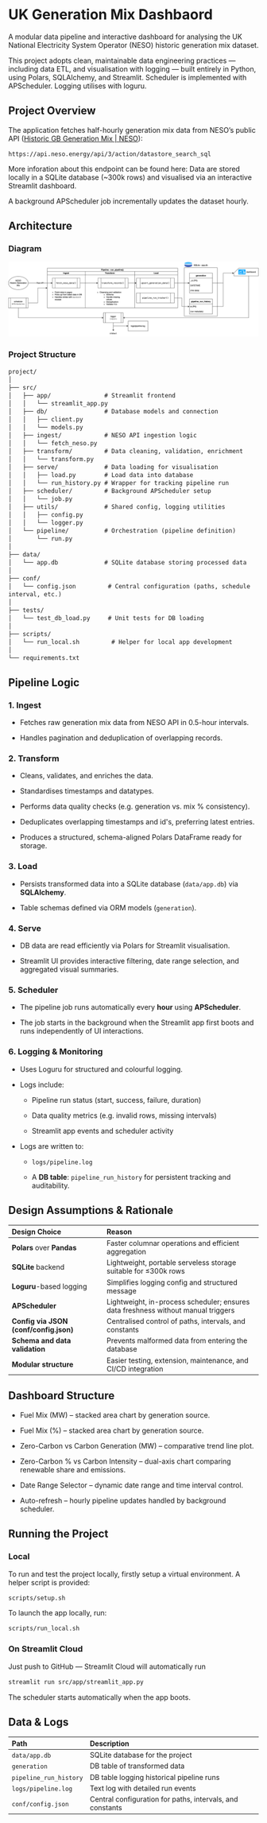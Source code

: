 # UK Generation Mix Dashbaord
A modular data pipeline and interactive dashboard for analysing the UK National Electricity System Operator (NESO) historic generation mix dataset.

This project adopts clean, maintainable data engineering practices — including data ETL, and visualisation with logging — built entirely in Python, using Polars, SQLAlchemy, and Streamlit. Scheduler is implemented with APScheduler. Logging utilises with loguru.




## Project Overview
The application fetches half-hourly generation mix data from NESO’s public API ([Historic GB Generation Mix | NESO](https://www.neso.energy/data-portal/historic-generation-mix/historic_gb_generation_mix)):
```
https://api.neso.energy/api/3/action/datastore_search_sql
```
More inforation about this endpoint can be found here: 
Data are stored locally in a SQLite database (~300k rows) and visualised via an interactive Streamlit dashboard.

A background APScheduler job incrementally updates the dataset hourly.




## Architecture
### Diagram
![Flowchart](./harmony_energy_pipeline.svg)
### Project Structure
```
project/
│
├── src/
│   ├── app/               # Streamlit frontend
│   │   └── streamlit_app.py
│   ├── db/                # Database models and connection
│   │   ├── client.py
│   │   └── models.py
│   ├── ingest/            # NESO API ingestion logic
│   │   └── fetch_neso.py
│   ├── transform/         # Data cleaning, validation, enrichment
│   │   └── transform.py
│   ├── serve/             # Data loading for visualisation
│   │   ├── load.py        # Load data into database
│   │   └── run_history.py # Wrapper for tracking pipeline run
│   ├── scheduler/         # Background APScheduler setup
│   │   └── job.py
│   ├── utils/             # Shared config, logging utilities
│   │   ├── config.py
│   │   └── logger.py
│   └── pipeline/          # Orchestration (pipeline definition)
│       └── run.py
│
├── data/
│   └── app.db             # SQLite database storing processed data
│
├── conf/
│   └── config.json         # Central configuration (paths, schedule interval, etc.)
│
├── tests/
│   └── test_db_load.py     # Unit tests for DB loading
│
├── scripts/
│   └── run_local.sh         # Helper for local app development
│
└── requirements.txt
```



## Pipeline Logic
### 1. Ingest

* Fetches raw generation mix data from NESO API in 0.5-hour intervals.

* Handles pagination and deduplication of overlapping records.


### 2. Transform

* Cleans, validates, and enriches the data.

* Standardises timestamps and datatypes.

* Performs data quality checks (e.g. generation vs. mix % consistency).

* Deduplicates overlapping timestamps and id's, preferring latest entries.

* Produces a structured, schema-aligned Polars DataFrame ready for storage.


### 3. Load

* Persists transformed data into a SQLite database (`data/app.db`) via **SQLAlchemy**.

* Table schemas defined via ORM models (`generation`).


### 4. Serve

* DB data are read efficiently via Polars for Streamlit visualisation.

* Streamlit UI provides interactive filtering, date range selection, and aggregated visual summaries.


### 5. Scheduler

* The pipeline job runs automatically every **hour** using **APScheduler**.

* The job starts in the background when the Streamlit app first boots and runs independently of UI interactions.


### 6. Logging & Monitoring
* Uses Loguru for structured and colourful logging.

* Logs include:

   * Pipeline run status (start, success, failure, duration)

   * Data quality metrics (e.g. invalid rows, missing intervals)

   * Streamlit app events and scheduler activity

* Logs are written to:

   * `logs/pipeline.log`

   * A **DB table**: `pipeline_run_history` for persistent tracking and auditability.




## Design Assumptions & Rationale
|            **Design Choice**           |                         **Reason**                        |
|:--------------------------------------|:---------------------------------------------------------|
| **Polars** over **Pandas**                 | Faster columnar operations and efficient aggregation      |
| **SQLite** backend                     | Lightweight, portable serveless storage suitable for ≤300k rows     |
| **Loguru**-based logging               | Simplifies logging config and structured message  |
| **APScheduler**                        | Lightweight, in-process scheduler; ensures data freshness without manual triggers |
| **Config via JSON (conf/config.json)** | Centralised control of paths, intervals, and constants    |
| **Schema and data validation**                  | Prevents malformed data from entering the database        |
| **Modular structure**        | Easier testing, extension, maintenance, and CI/CD integration          |




## Dashboard Structure
* Fuel Mix (MW) – stacked area chart by generation source.

* Fuel Mix (%) – stacked area chart by generation source.

* Zero-Carbon vs Carbon Generation (MW) – comparative trend line plot.

* Zero-Carbon % vs Carbon Intensity – dual-axis chart comparing renewable share and emissions.

* Date Range Selector – dynamic date range and time interval control.

* Auto-refresh – hourly pipeline updates handled by background scheduler.




## Running the Project

### Local
To run and test the project locally, firstly setup a virtual environment. A helper script is provided:
```bash
scripts/setup.sh
```
To launch the app locally, run:
```bash
scripts/run_local.sh
```

### On Streamlit Cloud
Just push to GitHub — Streamlit Cloud will automatically run
```bash
streamlit run src/app/streamlit_app.py
```
The scheduler starts automatically when the app boots.




## Data & Logs
|       **Path**       |                      **Description**                      |
|:--------------------|:---------------------------------------------------------|
| `data/app.db`          | SQLite database for the project                 |
| `generation`           | DB table of transformed data                            |
| `pipeline_run_history` | DB table logging historical pipeline runs                 |
| `logs/pipeline.log`    | Text log with detailed run events                         |
| `conf/config.json`     | Central configuration for paths, intervals, and constants |
